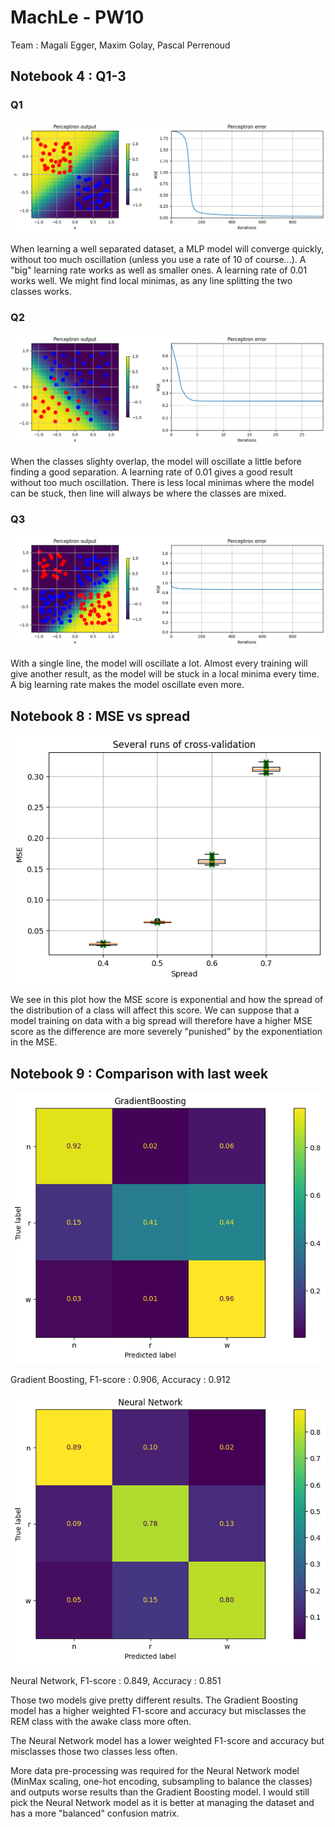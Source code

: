 # MachLe - PW10
Team : Magali Egger, Maxim Golay, Pascal Perrenoud

## Notebook 4 : Q1-3
### Q1
![](./assets/4-1.png)

When learning a well separated dataset, a MLP model will converge quickly, without too much oscillation (unless you use a rate of 10 of course...). A "big" learning rate works as well as smaller ones. A learning rate of 0.01 works well. We might find local minimas, as any line splitting the two classes works.

### Q2
![](./assets/4-2.png)

When the classes slighty overlap, the model will oscillate a little before finding a good separation. A learning rate of 0.01 gives a good result without too much oscillation. There is less local minimas where the model can be stuck, then line will always be where the classes are mixed.

### Q3
![](./assets/4-3.png)

With a single line, the model will oscillate a lot. Almost every training will give another result, as the model will be stuck in a local minima every time. A big learning rate makes the model oscillate even more.


## Notebook 8 : MSE vs spread
![](./assets/8.png)

We see in this plot how the MSE score is exponential and how the spread of the distribution of a class will affect this score.
We can suppose that a model training on data with a big spread will therefore have a higher MSE score as the difference are more severely "punished" by the exponentiation in the MSE.

## Notebook 9 : Comparison with last week
![](./assets/9-gradientboosting.png)

Gradient Boosting, F1-score : 0.906, Accuracy : 0.912

![](./assets/9-nn.png)

Neural Network, F1-score : 0.849, Accuracy : 0.851

Those two models give pretty different results. 
The Gradient Boosting model has a higher weighted F1-score and accuracy but misclasses the REM class with the awake class more often.

The Neural Network model has a lower weighted F1-score and accuracy but misclasses those two classes less often.

More data pre-processing was required for the Neural Network model (MinMax scaling, one-hot encoding, subsampling to balance the classes) and outputs worse results than the Gradient Boosting model.
I would still pick the Neural Network model as it is better at managing the dataset and has a more "balanced" confusion matrix.
